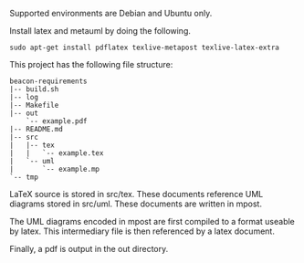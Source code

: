 Supported environments are Debian and Ubuntu only.

Install latex and metauml by doing the following.

    sudo apt-get install pdflatex texlive-metapost texlive-latex-extra


This project has the following file structure:

```
beacon-requirements
|-- build.sh
|-- log
|-- Makefile
|-- out
    `-- example.pdf
|-- README.md
|-- src
|   |-- tex
|   |   `-- example.tex
|   `-- uml
|       `-- example.mp
`-- tmp
```

LaTeX source is stored in src/tex. These documents reference UML
diagrams stored in src/uml. These documents are written in mpost.

The UML diagrams encoded in mpost are first compiled to a format
useable by latex. This intermediary file is then referenced by
a latex document.

Finally, a pdf is output in the out directory.
